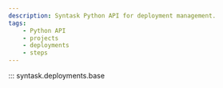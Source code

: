 ```yaml
---
description: Syntask Python API for deployment management.
tags:
    - Python API
    - projects
    - deployments
    - steps
---
```


::: syntask.deployments.base